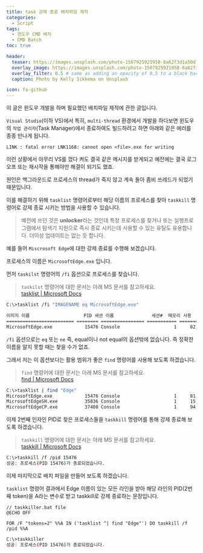 ```yaml
---
title: task 강제 종료 배치파일 제작
categories: 
  - Script
tags: 
  - 윈도우 CMD 배치
  - CMD Batch
toc: true

header:
  teaser: https://images.unsplash.com/photo-1507925921958-8a62f3d1a50d?ixlib=rb-1.2.1&ixid=eyJhcHBfaWQiOjEyMDd9&auto=format&fit=crop&w=256&q=40
  overlay_image: https://images.unsplash.com/photo-1507925921958-8a62f3d1a50d?ixlib=rb-1.2.1&ixid=eyJhcHBfaWQiOjEyMDd9&auto=format&fit=crop&w=1024&q=80
  overlay_filter: 0.5 # same as adding an opacity of 0.5 to a black background
  caption: Photo by Kelly Sikkema on Unsplash

icon: fa-github
---
```


이 글은 윈도우 개발을 하며 필요했던 배치파일 제작에 관한 글입니다.

`Visual Studio`(이하 VS)에서 특히, `multi-thread` 환경에서 개발을 하다보면 윈도우의 `작업 관리자`(Task Manager)에서 종료하여도 빌드하려고 하면 아래와 같은 에러를 종종 만나게 됩니다.

```
LINK : fatal error LNK1168: cannot open <file>.exe for writing
```

이런 상황에서 아무리 VS를 껐다 켜도 결국 같은 메시지를 받게되고 예전에는 결국 로그오프 또는 재시작을 통해야만 해결이 되기도 했죠.

원인은 백그라운드로 프로세스의 thread가 죽지 않고 계속 돌아 좀비 쓰레드가 되었기 때문입니다.

이를 해결하기 위해 `tasklist` 명령어로부터 해당 이름의 프로세스를 찾아 `taskkill` 명령어로 강제 종료 시키는 방법을 사용할 수 있습니다.

> 예전에 쓰던 것은 **unlocker**라는 것인데 특정 프로세스를 찾거나 또는 실행프로그램에서 탐색기 지원으로 즉시 종료 시키는데 사용할 수 있는 유틸도 유용합니다. 더이상 업데이트는 없는 듯 합니다.
> 

예를 들어 `Miscrosoft Edge`에 대한 강제 종료를 수행해 보겠습니다.

프로세스의 이름은 `MicrosoftEdge.exe` 입니다.

먼저 `taskilst` 명령어의 `/fi` 옵션으로 프로세스를 찾습니다.

>`taskilst` 명령어에 대한 문서는 아래 MS 문서를 참고하세요.  
>[tasklist \| Microsoft Docs](https://docs.microsoft.com/ko-kr/windows-server/administration/windows-commands/tasklist)

```bash
C:\>tasklist /fi "IMAGENAME eq MicrosoftEdge.exe"

이미지 이름                    PID 세션 이름              세션#  메모리 사용
========================= ======== ================ =========== ============
MicrosoftEdge.exe            15476 Console                    1     82,168 K
```

`/fi` 옵션으로는 `eq` 또는 `ne` 즉, equal이나 not equal의 옵션밖에 없습니다. 즉 정확한 이름을 알지 못할 때는 찾을 수가 없죠.

그래서 저는 이 옵션보다는 활용 범위가 좋은 `find` 명령어를 사용해 보도록 하겠습니다.

>`find` 명령어에 대한 문서는 아래 MS 문서를 참고하세요.  
>[find \| Microsoft Docs](https://docs.microsoft.com/ko-kr/windows-server/administration/windows-commands/find)


```bash
C:\>tasklist | find "Edge"
MicrosoftEdge.exe            15476 Console                    1     81,740 K
MicrosoftEdgeSH.exe          35836 Console                    1     15,896 K
MicrosoftEdgeCP.exe          37408 Console                    1     94,404 K
```

이제 2번째 인자인 PID로 찾은 프로세스들을 `taskkill` 명령어를 통해 강제 종료해 보도록 하겠습니다.

>`taskkill` 명령어에 대한 문서는 아래 MS 문서를 참고하세요.  
>[taskkill \| Microsoft Docs](https://docs.microsoft.com/ko-kr/windows-server/administration/windows-commands/taskkill)

```bash
C:\>taskkill /f /pid 15476
성공: 프로세스(PID 15476)가 종료되었습니다.
```

이제 마지막으로 배치 파일을 만들어 보도록 하겠습니다.

`tasklist` 명령어 결과에서  Edge 이름이 있는 모든 라인을 받아 해당 라인의 PID(2번째 token)을 A라는 변수로 받고 taskkill로 강제 종료하는 문장입니다.

```
// taskkiller.bat file
@ECHO OFF

FOR /F "tokens=2" %%A IN ('tasklist ^| find "Edge"') DO taskkill /f /pid %%A
```

```bash
C:\>taskkiller
성공: 프로세스(PID 15476)가 종료되었습니다.
```

